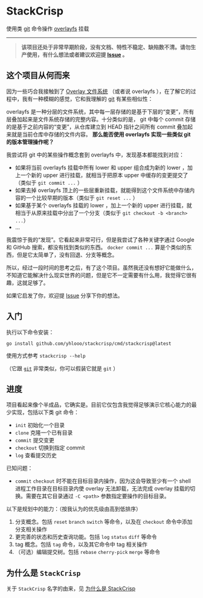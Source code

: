 # StackCrisp

使用类 [git]((https://git-scm.com/)) 命令操作 [overlayfs](https://docs.kernel.org/filesystems/overlayfs.html) 挂载

---

> **该项目还处于非常早期阶段，没有文档、特性不稳定、缺陷数不清。请勿生产使用，有什么想法或者建议欢迎提 [Issue](https://github.com/yhlooo/stackcrisp/issues/new) 。**

## 这个项目从何而来

因为一些巧合我接触到了 [Overlay 文件系统](https://docs.kernel.org/filesystems/overlayfs.html) （或者说 overlayfs ），在了解它的过程中，我有一种模糊的感觉，它和我理解的 [git]((https://git-scm.com/)) 有某些相似性：

overlayfs 是一种分层的文件系统，其中每一层存储的是基于下层的“变更”，所有层叠加起来是文件系统存储的完整内容。十分类似的是， git 中每个 commit 存储的是基于之前内容的“变更”，从仓库建立到 HEAD 指针之间所有 commit 叠加起来就是当前仓库中存储的文件内容。 **那么能否使用 overlayfs 实现一些类似 git 的版本管理操作呢？**

我尝试将 git 中的某些操作概念套到 overlayfs 中，发现基本都能找到对应：

- 如果将当前 overlayfs 挂载中所有 lower 和 upper 组合成为新的 lower ，加上一个新的 upper 进行挂载，就相当于把原本 upper 中缓存的变更提交了（类似于 `git commit ...` ）
- 如果去掉 overlayfs 顶上的一些层重新挂载，就能得到这个文件系统中存储内容的一个比较早期的版本（类似于 `git reset ...` ）
- 如果基于某个 overlayfs 挂载的 lower ，加上一个新的 upper 进行挂载，就相当于从原来挂载中分出了一个分支（类似于 `git checkout -b <branch> ...`）
- ...

我震惊于我的“发现”。它看起来非常可行，但是我尝试了各种关键字通过 Google 和 GitHub 搜索，都没有找到类似的东西。 `docker commit ...` 算是个类似的东西，但是它太简单了，没有回退、分支等概念。

所以，经过一段时间的思考之后，有了这个项目。虽然我还没有想好它能做什么，不知道它能解决什么现实世界的问题，但是它不一定需要有什么用，我觉得它很有趣，这就足够了。

如果它启发了你，欢迎提 [Issue](https://github.com/yhlooo/stackcrisp/issues/new) 分享下你的想法。

## 入门

执行以下命令安装：

```shell
go install github.com/yhlooo/stackcrisp/cmd/stackcrisp@latest
```

使用方式参考 `stackcrisp --help`

（它跟 [`git`](https://git-scm.com/) 非常类似，你可以假装它就是 `git` ）

## 进度

项目看起来像个半成品，它确实是。目前它仅包含我觉得足够演示它核心能力的最少实现，包括以下类 git 命令：

- `init` 初始化一个目录
- `clone` 克隆一个已有目录
- `commit` 提交变更
- `checkout` 切换到指定 commit
- `log` 查看提交历史

已知问题：

- `commit` `checkout` 时不能在目标目录内操作，因为这会导致至少有一个 shell 进程工作目录在目标目录内使 overlay 无法卸载，无法完成 overlay 挂载的切换。需要在其它目录通过 `-C <path>` 参数指定要操作的目标目录。

以下是规划中的能力：（按我认为的优先级由高到低排序）

1. 分支概念。包括 `reset` `branch` `switch` 等命令，以及在 `checkout` 命令中添加分支相关操作
2. 更完善的状态和历史查询功能。包括 `log` `status` `diff` 等命令
3. tag 概念。包括 `tag` 命令，以及其它命令中 tag 相关操作
4. （可选）编辑提交树。包括 `rebase` `cherry-pick` `merge` 等命令

## 为什么是 `StackCrisp`

关于 `StackCrisp` 名字的由来，见 [为什么是 StackCrisp](docs/name.md)
